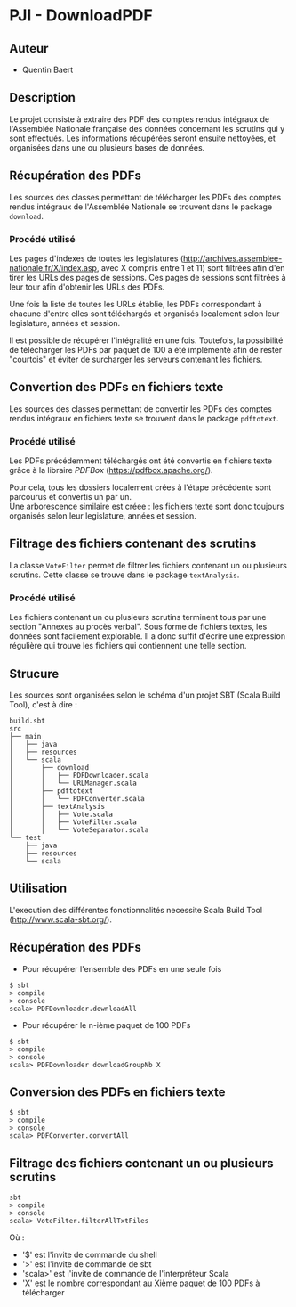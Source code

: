 PJI - DownloadPDF
=================

Auteur
------

- Quentin Baert

Description
-----------

Le projet consiste à extraire des PDF des comptes rendus intégraux de l'Assemblée Nationale française des données concernant les scrutins qui y sont effectués. Les informations récupérées seront ensuite nettoyées, et organisées dans une ou plusieurs bases de données.

## Récupération des PDFs

Les sources des classes permettant de télécharger les PDFs des comptes rendus intégraux de l'Assemblée Nationale se trouvent dans le package `download`.

### Procédé utilisé

Les pages d'indexes de toutes les legislatures (http://archives.assemblee-nationale.fr/X/index.asp, avec X compris entre 1 et 11) sont filtrées afin d'en tirer les URLs des pages de sessions. Ces pages de sessions sont filtrées à leur tour afin d'obtenir les URLs des PDFs.

Une fois la liste de toutes les URLs établie, les PDFs correspondant à chacune d'entre elles sont téléchargés et organisés localement selon leur legislature, années et session.

Il est possible de récupérer l'intégralité en une fois. Toutefois, la possibilité de télécharger les PDFs par paquet de 100 a été implémenté afin de rester "courtois" et éviter de surcharger les serveurs contenant les fichiers.

## Convertion des PDFs en fichiers texte

Les sources des classes permettant de convertir les PDFs des comptes rendus intégraux en fichiers texte se trouvent dans le package `pdftotext`.

### Procédé utilisé

Les PDFs précédemment téléchargés ont été convertis en fichiers texte grâce à la libraire *PDFBox* (https://pdfbox.apache.org/).

Pour cela, tous les dossiers localement crées à l'étape précédente sont parcourus et convertis un par un.  
Une arborescence similaire est créee : les fichiers texte sont donc toujours organisés selon leur legislature, années et session.

## Filtrage des fichiers contenant des scrutins

La classe `VoteFilter` permet de filtrer les fichiers contenant un ou plusieurs scrutins. Cette classe se trouve dans le package `textAnalysis`.

### Procédé utilisé

Les fichiers contenant un ou plusieurs scrutins terminent tous par une section "Annexes au procès verbal". Sous forme de fichiers textes, les données sont facilement explorable. Il a donc suffit d'écrire une expression régulière qui trouve les fichiers qui contiennent une telle section.

Strucure
--------

Les sources sont organisées selon le schéma d'un projet SBT (Scala Build Tool), c'est à dire :

```
build.sbt
src
├── main
│   ├── java
│   ├── resources
│   └── scala
│       ├── download
│       │   ├── PDFDownloader.scala
│       │   └── URLManager.scala
│       ├── pdftotext
│       │   └── PDFConverter.scala
│       ├── textAnalysis
│       │   ├── Vote.scala
│       │   ├── VoteFilter.scala
│       │   └── VoteSeparator.scala
└── test
    ├── java
    ├── resources
    └── scala
```

Utilisation
-----------

L'execution des différentes fonctionnalités necessite Scala Build Tool (http://www.scala-sbt.org/).

## Récupération des PDFs

* Pour récupérer l'ensemble des PDFs en une seule fois

```
$ sbt
> compile
> console
scala> PDFDownloader.downloadAll
```

* Pour récupérer le n-ième paquet de 100 PDFs

```
$ sbt
> compile
> console
scala> PDFDownloader downloadGroupNb X
```

## Conversion des PDFs en fichiers texte

```
$ sbt
> compile
> console
scala> PDFConverter.convertAll
```

## Filtrage des fichiers contenant un ou plusieurs scrutins

```
sbt
> compile
> console
scala> VoteFilter.filterAllTxtFiles
```

Où :  
- '$' est l'invite de commande du shell  
- '>' est l'invite de commande de sbt  
- 'scala>' est l'invite de commande de l'interpréteur Scala
- 'X' est le nombre correspondant au Xième paquet de 100 PDFs à télécharger  
